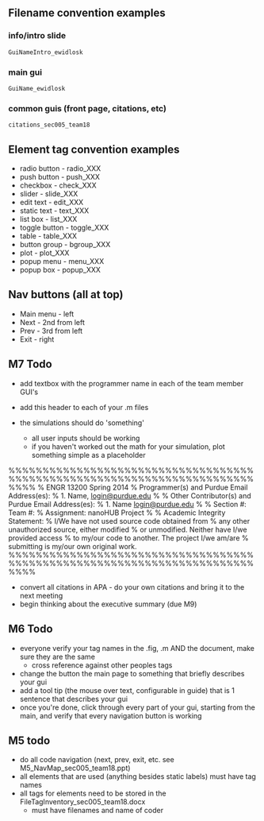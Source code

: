 ## Filename convention examples
### info/intro slide
	GuiNameIntro_ewidlosk
### main gui
	GuiName_ewidlosk
### common guis (front page, citations, etc)
	citations_sec005_team18


## Element tag convention examples
* radio button - radio_XXX
* push button - push_XXX
* checkbox - check_XXX
* slider - slide_XXX
* edit text - edit_XXX
* static text - text_XXX
* list box - list_XXX
* toggle button - toggle_XXX
* table - table_XXX
* button group - bgroup_XXX
* plot - plot_XXX
* popup menu - menu_XXX
* popup box - popup_XXX

## Nav buttons (all at top)
* Main menu - left 
* Next - 2nd from left
* Prev - 3rd from left
* Exit - right

## M7 Todo
* add textbox with the programmer name in each of the team member GUI's
* add this header to each of your .m files

* the simulations should do 'something'
	* all user inputs should be working
  * if you haven't worked out the math for your simulation, plot something simple as a placeholder

%%%%%%%%%%%%%%%%%%%%%%%%%%%%%%%%%%%%%%%%%%%%%%%%%%%%%%%%%%%%%%%%%%%%%%%%%%%%
% ENGR 13200 Spring 2014
% Programmer(s) and Purdue Email Address(es):
% 1. Name, login@purdue.edu
%
% Other Contributor(s) and Purdue Email Address(es):
% 1. Name
login@purdue.edu
%
% Section #: Team #:
% Assignment:
nanoHUB Project
%
% Academic Integrity Statement:
% I/We have not used source code obtained from
% any other unauthorized source, either modified
% or unmodified. Neither have
I/we provided access
% to my/our code to another. The project I/we am/are
% submitting is my/our own original work.
%%%%%%%%%%%%%%%%%%%%%%%%%%%%%%%%%%%%%%%%%%%%%%%%%%%%%%%%%%%%%%%%%%%%%%%%%%%%

* convert all citations in APA - do your own citations and bring it to the next meeting
* begin thinking about the executive summary (due M9)

## M6 Todo
* everyone verify your tag names in the .fig, .m AND the document, make sure they are the same
  *  cross reference against other peoples tags
* change the button the main page to something that briefly describes your gui
* add a tool tip (the mouse over text, configurable in guide) that is 1 sentence that describes your gui
* once you're done, click through every part of your gui, starting from the main, and verify that every navigation button is working

## M5 todo
* do all code navigation (next, prev, exit, etc. see M5_NavMap_sec005_team18.ppt)
* all elements that are used (anything besides static labels) must have tag names
* all tags for elements need to be stored in the FileTagInventory_sec005_team18.docx
  * must have filenames and name of coder
